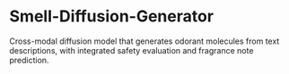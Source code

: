 # Smell-Diffusion-Generator
Cross-modal diffusion model that generates odorant molecules from text descriptions, with integrated safety evaluation and fragrance note prediction.
